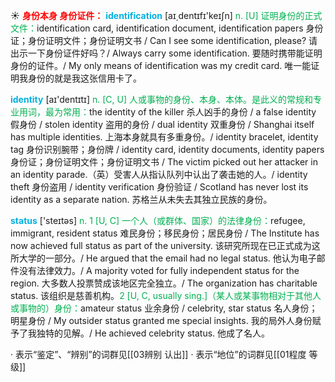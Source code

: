 ☀ <font color="red">**身份本身 身份证件：**</font>
<font color="sky blue">**identification**</font> [aɪ͵dentɪfɪ'keɪʃn] 
<font color="#00b050">n. [U] 证明身份的正式文件：</font>identification card, identification document, identification papers 身份证；身份证明文件；身份证明文书 / Can I see some identification, please? 请出示一下身份证件好吗？/ Always carry some identification. 要随时携带能证明身份的证件。/ My only means of identification was my credit card. 唯一能证明我身份的就是我这张信用卡了。

<font color="sky blue">**identity**</font> [aɪ'dentɪtɪ] 
<font color="#00b050">n. [C, U] 人或事物的身份、本身、本体。是此义的常规和专业用词，最为常用：</font>the identity of the killer 杀人凶手的身份 / a false identity 假身份 / stolen identity 盗用的身份 / dual identity 双重身份 / Shanghai itself has multiple identities. 上海本身就具有多重身份。/ identity bracelet, identity tag 身份识别腕带；身份牌 / identity card, identity documents, identity papers 身份证；身份证明文件；身份证明文书 / The victim picked out her attacker in an identity parade.（英）受害人从指认队列中认出了袭击她的人。/ identity theft 身份盗用 / identity verification 身份验证 / Scotland has never lost its identity as a separate nation. 苏格兰从未失去其独立民族的身份。

<font color="sky blue">**status**</font> ['steɪtəs] 
<font color="#00b050">n. 1 [U, C] 一个人（或群体、国家）的法律身份：</font>refugee, immigrant, resident status 难民身份；移民身份；居民身份 / The Institute has now achieved full status as part of the university. 该研究所现在已正式成为这所大学的一部分。/ He argued that the email had no legal status. 他认为电子邮件没有法律效力。/ A majority voted for fully independent status for the region. 大多数人投票赞成该地区完全独立。/ The organization has charitable status. 该组织是慈善机构。<font color="#00b050">2 [U, C, usually sing.]（某人或某事物相对于其他人或事物的）身份：</font>amateur status 业余身份 / celebrity, star status 名人身份；明星身份 / My outsider status granted me special insights. 我的局外人身份赋予了我独特的见解。/ He achieved celebrity status. 他成了名人。

· 表示“鉴定”、“辨别”的词群见[[03辨别 认出]]
· 表示“地位”的词群见[[01程度 等级]]
